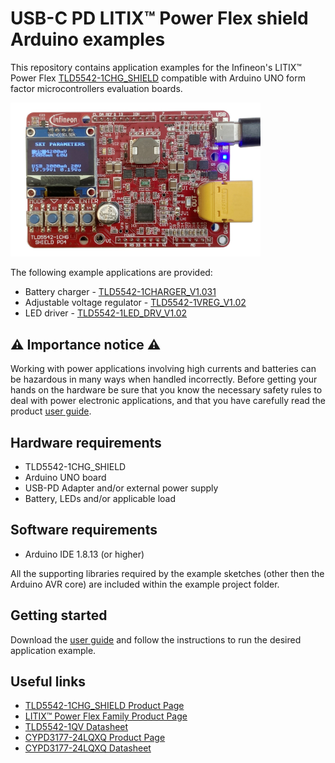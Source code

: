 # USB-C PD LITIX™ Power Flex shield Arduino examples

This repository contains application examples for the Infineon's LITIX™ Power Flex [TLD5542-1CHG_SHIELD](https://www.infineon.com/cms/en/product/evaluation-boards/tld5542-1chg_shield/) compatible with Arduino UNO form factor microcontrollers evaluation boards. 

<img src="docs/img/tld5542-1chg-shield.jpg" width=400>

The following example applications are provided:

* Battery charger - [TLD5542-1CHARGER_V1.031](TLD5542-1CHARGER_V1.031)
* Adjustable voltage regulator - [TLD5542-1VREG_V1.02](TLD5542-1VREG_V1.02)
* LED driver - [TLD5542-1LED_DRV_V1.02](TLD5542-1LED_DRV_V1.02)

## :warning: Importance notice :warning:

Working with power applications involving high currents and batteries can be hazardous in many ways when handled incorrectly.
Before getting your hands on the hardware be sure that you know the necessary safety rules to deal with power electronic applications, and that you have carefully read the product [user guide](docs/Infineon-TLD5542-1ICHG_SHIELD-v01_00-EN.pdf).

## Hardware requirements

* TLD5542-1CHG_SHIELD
* Arduino UNO board
* USB-PD Adapter and/or external power supply
* Battery, LEDs and/or applicable load

## Software requirements

* Arduino IDE 1.8.13 (or higher)

All the supporting libraries required by the example sketches (other then the Arduino AVR core) are included within the example project folder. 

## Getting started

Download the [user guide](https://github.com/Infineon/arduino-examples-usb-c-litix-power-flex-shield/raw/develop/docs/Infineon-TLD5542-1ICHG_SHIELD-v01_00-EN.pdf) and follow the instructions to run the desired application example.

## Useful links

* [TLD5542-1CHG_SHIELD Product Page](https://www.infineon.com/cms/en/product/evaluation-boards/tld5542-1chg_shield/)
* [LITIX™ Power Flex Family Product Page](https://www.infineon.com/cms/en/product/power/lighting-ics/litix-automotive-led-driver-ic/litix-power-flex/)
* [TLD5542-1QV Datasheet](https://www.infineon.com/dgdl/Infineon-TLD5542-1QV-DataSheet-v01_10-EN.pdf?fileId=5546d4626fc1ce0b016ff1ac705d4601)
* [CYPD3177-24LQXQ Product Page](https://www.cypress.com/part/cypd3177-24lqxq)
* [CYPD3177-24LQXQ Datasheet](https://www.cypress.com/file/460416/download)
